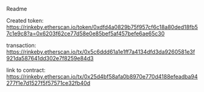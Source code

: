 Readme

Created token: https://rinkeby.etherscan.io/token/0xdfd4a0829b75f957cf6c18a80ded18fb57c1e9c8?a=0x6203f62ce77d58e0e85bef5af457befe6ae65c30

transaction: https://rinkeby.etherscan.io/tx/0x5c6ddd61a1e1ff7a4134dfd3da9260581e3f921da587641dd302e7f8259e84d3

link to contract: https://rinkeby.etherscan.io/tx/0x25d4bf58afa0b8970e770d4188efeadba94277f1e7d1527f5f57571ce32fb40d
